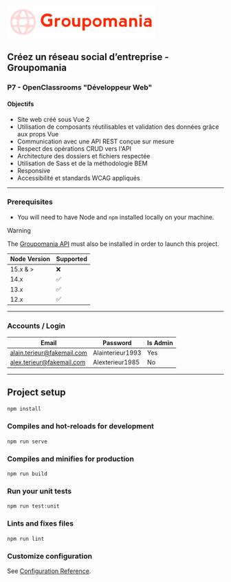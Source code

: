 ![Groupomania Icon](/assets/groupomania-red-icon.png)

## Créez un réseau social d’entreprise - Groupomania
### P7 - OpenClassrooms "Développeur Web"

#### Objectifs
- Site web créé sous Vue 2
- Utilisation de composants réutilisables et validation des données grâce aux props Vue
- Communication avec une API REST conçue sur mesure
- Respect des opérations CRUD vers l'API
- Architecture des dossiers et fichiers respectée
- Utilisation de Sass et de la méthodologie BEM
- Responsive
- Accessibilité et standards WCAG appliqués

---

### Prerequisites

- You will need to have Node and `npm` installed locally on your machine.

> [!WARNING]  
> The [Groupomania API](./../back) must also be installed in order to launch this project.

| Node Version    | Supported          |
| --------------- | ------------------ |
| 15.x & >        | :x:                |
| 14.x            | :white_check_mark: |
| 13.x            | :white_check_mark: |
| 12.x            | :white_check_mark: |

---

### Accounts / Login

| Email                      | Password          | Is Admin |
| -------------------------- | ----------------- | -------- |
| alain.terieur@fakemail.com | Alainterieur1993  | Yes      |
| alex.terieur@fakemail.com  | Alexterieur1985   | No       |

---

## Project setup
```
npm install
```

### Compiles and hot-reloads for development
```
npm run serve
```

### Compiles and minifies for production
```
npm run build
```

### Run your unit tests
```
npm run test:unit
```

### Lints and fixes files
```
npm run lint
```

### Customize configuration
See [Configuration Reference](https://cli.vuejs.org/config/).

